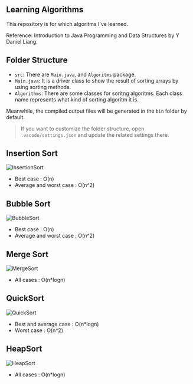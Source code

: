 ## Learning Algorithms

This repository is for which algoritms I've learned.  
     
Reference: Introduction to Java Programming and Data Structures by Y Daniel Liang.


## Folder Structure

- `src`: There are `Main.java`, and `Algoritms` package.
- `Main.java`: It is a driver class to show the result of sorting arrays by using sorting methods.
- `Algorithms`: There are some classes for soritng algoritms. Each class name represents what kind of sorting algoritm it is.


Meanwhile, the compiled output files will be generated in the `bin` folder by default.

> If you want to customize the folder structure, open `.vscode/settings.json` and update the related settings there.

## Insertion Sort
![InsertionSort](https://user-images.githubusercontent.com/91029746/134723693-5b90b60b-802d-40fb-819e-069f47ce2a07.png)

- Best case              : O(n)
- Average and worst case : O(n^2)

## Bubble Sort
![BubbleSort](https://user-images.githubusercontent.com/91029746/134726265-dc142dc4-f5a7-4927-bee6-f1a6fa904953.png)

- Best case              : O(n)
- Average and worst case : O(n^2)

## Merge Sort
![MergeSort](https://user-images.githubusercontent.com/91029746/134755739-f81a2da7-cd41-43fe-a772-2c88cf554327.png)

- All cases              : O(n*logn)

## QuickSort
![QuickSort](https://user-images.githubusercontent.com/91029746/134783086-49e63f5c-ea24-4773-a8a7-c3012cb5ef54.png)

- Best and average case  : O(n*logn)
- Worst case             : O(n^2)

## HeapSort
![HeapSort](https://user-images.githubusercontent.com/91029746/134818072-4df678fd-20dc-4861-9cd1-d2968964d623.png)

- All cases  : O(n*logn)
